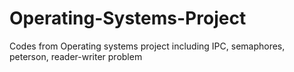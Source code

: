 # Operating-Systems-Project
Codes from Operating systems project including IPC, semaphores, peterson, reader-writer problem
